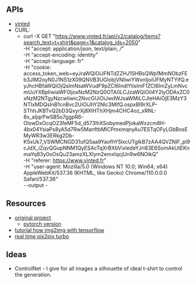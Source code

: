 ## APIs
* [vinted](https://www.vinted.fr/api/v2/catalog/items?search_text=t+shirt&page=1&catalog_ids=2050)
* CURL:
  * curl -X GET "https://www.vinted.fr/api/v2/catalog/items?search_text=t+shirt&page=1&catalog_ids=2050" \
-H "accept: application/json, text/plain, */*" \
-H "accept-encoding: identity" \
-H "accept-language: fr" \
-H "cookie: access_token_web=eyJraWQiOiJFNTdZZHJ1SHBsQWp1MmNObzFEb3JIM2oyN0J1NS1zX09QNVB3UGlobjVNIiwiYWxnIjoiUFMyNTYifQ.eyJhcHBfaWQiOjQsImNsaWVudF9pZCI6IndlYiIsImF1ZCI6ImZyLmNvcmUuYXBpIiwiaWF0IjoxNzM2NzQ0OTA0LCJzaWQiOiI4Y2IyODAxZC0xNzM2NTgyNzcwIiwic2NvcGUiOiJwdWJsaWMiLCJleHAiOjE3MzY3NTIxMDQsInB1cnBvc2UiOiJhY2Nlc3MifQ.ospxBI9rXLP-SThhJKBTvQ2bD3QxyrXj8XlHThXHjm4CHC4oz_xRNL-8x_aIjqrPwSB5o7ggpR6-OlswDxOcqO23feMF5d_d573lhXSobymedPjokaWxzcm8H-4bx04YsiaPs8yA5d7Rw5ManftbMlCPmxmqnyAu7ESTqOFyLGbBosEMyWR3w3ERkg2Db-K5xUk7_VSWMCNGD31ufQ5aa9YaofhY5lxcUTgIkB7zAA4QVZNlF_pl9cJdX_iZqvQGupNNM1QyESAcTqXrBXbVixledeYJri83E6SomAkUtEKnmaYq83y0oOsQu23amzXLXlym2emxIqcjUn9w6NOikQ" \
-H "referer: https://www.vinted.fr" \
-H "user-agent: Mozilla/5.0 (Windows NT 10.0; Win64; x64) AppleWebKit/537.36 (KHTML, like Gecko) Chrome/110.0.0.0 Safari/537.36" \
--output -

## Resources
* [original project](https://github.com/phillipi/pix2pix)
  * [pytorch version](https://github.com/junyanz/pytorch-CycleGAN-and-pix2pix)
* [tutorial how img2img with tensorflow](https://www.tensorflow.org/tutorials/generative/pix2pix)
* [real time pix2pix turbo](https://huggingface.co/spaces/radames/real-time-pix2pix-turbo)

## Ideas
* ControlNet - I give for all images a silhouette of ideal t-shirt to control the generation.
